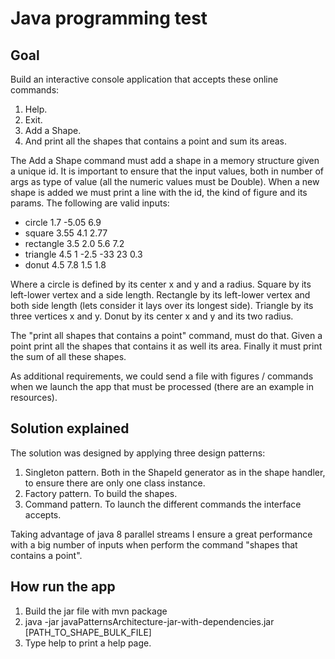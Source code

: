 # Java programming test

## Goal
Build an interactive console application that accepts these online commands:
1. Help.
1. Exit.
1. Add a Shape.
1. And print all the shapes that contains a point and sum its areas.

The Add a Shape command must add a shape in a memory structure given a unique
id. It is important to ensure that the input values, both in number of args as
type of value (all the numeric values must be Double). When a new shape is added
we must print a line with the id, the kind of figure and its params.
The following are valid inputs:

+ circle 1.7 -5.05 6.9
+ square 3.55 4.1 2.77
+ rectangle 3.5 2.0 5.6 7.2
+ triangle 4.5 1 -2.5 -33 23 0.3
+ donut 4.5 7.8 1.5 1.8

Where a circle is defined  by its center x and y and a radius. Square by
its left-lower vertex and a side length. Rectangle by its left-lower vertex
and both side length (lets consider it lays over its longest side). Triangle
by its three vertices x and y. Donut by its center x and y and its two radius.

The "print all shapes that contains a point" command, must do that. Given a
point print all the shapes that contains it as well its area. Finally it
must print the sum of all these shapes.

As additional requirements, we could send a file with figures / commands
when we launch the app that must be processed (there are an example in
resources).


## Solution explained
The solution was designed by applying three design patterns:

1. Singleton pattern. Both in the ShapeId generator as in the shape handler,
to ensure there are only one class instance.
1. Factory pattern. To build the shapes.
1. Command pattern. To launch the different commands the interface accepts.

Taking advantage of java 8 parallel streams I ensure a great performance
with a big number of inputs when perform the command "shapes that contains
a point".

## How run the app
1. Build the jar file with mvn package
2. java -jar javaPatternsArchitecture-jar-with-dependencies.jar [PATH_TO_SHAPE_BULK_FILE]
3. Type help to print a help page.
